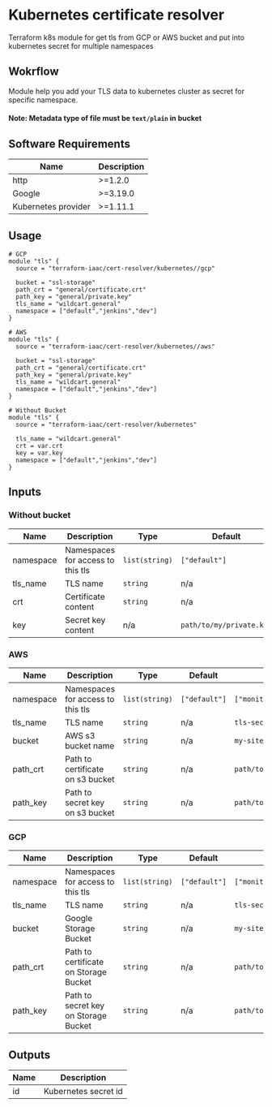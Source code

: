# Kubernetes certificate resolver

Terraform k8s module for get tls from GCP or AWS bucket and put into kubernetes secret for multiple namespaces

## Wokrflow

Module help you add your TLS data to kubernetes cluster as secret for specific namespace.
#### Note: Metadata type of file must be `text/plain` in bucket

## Software Requirements
Name | Description
--- | --- |
http | >=1.2.0 |
Google | >=3.19.0 |
Kubernetes provider | >=1.11.1 |

## Usage
```
# GCP
module "tls" {
  source = "terraform-iaac/cert-resolver/kubernetes//gcp"
  
  bucket = "ssl-storage"
  path_crt = "general/certificate.crt"
  path_key = "general/private.key"
  tls_name = "wildcart.general"
  namespace = ["default","jenkins","dev"]
}

# AWS
module "tls" {
  source = "terraform-iaac/cert-resolver/kubernetes//aws"
  
  bucket = "ssl-storage"
  path_crt = "general/certificate.crt"
  path_key = "general/private.key"
  tls_name = "wildcart.general"
  namespace = ["default","jenkins","dev"]
}

# Without Bucket
module "tls" {
  source = "terraform-iaac/cert-resolver/kubernetes"
  
  tls_name = "wildcart.general"
  crt = var.crt
  key = var.key
  namespace = ["default","jenkins","dev"]
}
```

## Inputs

### Without bucket
Name | Description | Type | Default | Example | Required
--- | --- | --- | --- |--- |--- 
namespace | Namespaces for access to this tls | `list(string)` | `["default"]` | `["monitoring","application"]` | no
tls_name | TLS name | `string` | n/a | `tls-secret` | yes
crt | Certificate content | `string` | n/a | `path/to/my/certificate.crt` | yes
key | Secret key content | n/a | `path/to/my/private.key` | yes

### AWS
Name | Description | Type | Default | Example | Required
--- | --- | --- | --- |--- |--- 
namespace | Namespaces for access to this tls | `list(string)` | `["default"]` | `["monitoring","application"]` | no
tls_name | TLS name | `string` | n/a | `tls-secret` | yes
bucket | AWS s3 bucket name | `string` | n/a | `my-site-certs-location-s3` | yes
path_crt | Path to certificate on s3 bucket | `string` | n/a | `path/to/my/certificate.crt` | yes
path_key | Path to secret key on s3 bucket | `string` | n/a | `path/to/my/private.key` | yes

### GCP
Name | Description | Type | Default | Example | Required
--- | --- | --- | --- |--- |--- 
namespace | Namespaces for access to this tls | `list(string)` | `["default"]` | `["monitoring","application"]` | no
tls_name | TLS name | `string` | n/a | `tls-secret` | yes
bucket | Google Storage Bucket | `string` | n/a | `my-site-certs-storage` | yes
path_crt | Path to certificate on Storage Bucket | `string` | n/a | `path/to/my/certificate.crt` | yes
path_key | Path to secret key on Storage Bucket | `string` | n/a | `path/to/my/private.key` | yes


## Outputs
Name | Description
--- | ---
id | Kubernetes secret id
